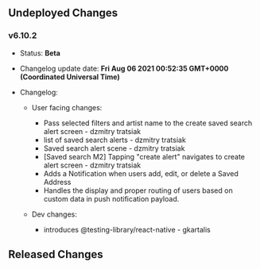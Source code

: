 ## Undeployed Changes

### v6.10.2

- Status: **Beta**
- Changelog update date: **Fri Aug 06 2021 00:52:35 GMT+0000 (Coordinated Universal Time)**
- Changelog:

  - User facing changes:

    - Pass selected filters and artist name to the create saved search alert screen - dzmitry tratsiak
    - list of saved search alerts - dzmitry tratsiak
    - Saved search alert scene - dzmitry tratsiak
    - [Saved search M2] Tapping "create alert" navigates to create alert screen - dzmitry tratsiak
    - Adds a Notification when users add, edit, or delete a Saved Address
    - Handles the display and proper routing of users based on custom data in push notification payload.

  - Dev changes:
    - introduces @testing-library/react-native - gkartalis

<!-- DO NOT CHANGE -->

## Released Changes
